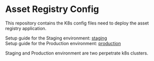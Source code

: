 # Asset Registry Config

This repository contains the K8s config files need to deploy the asset registry application.<br>

Setup guide for the Staging environment: [staging](/environments/staging/README.md)<br>
Setup guide for the Production environment: [production](/environments/production/README.md)

Staging and Production environment are two perpetrate k8s clusters. 